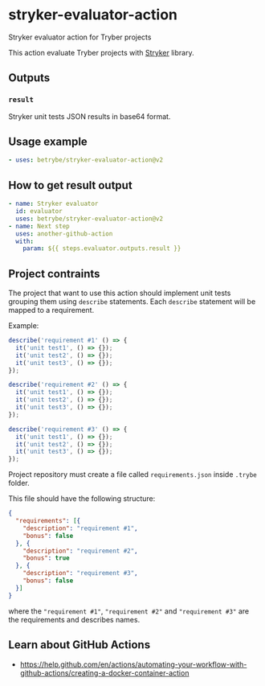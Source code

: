 # stryker-evaluator-action

Stryker evaluator action for Tryber projects

This action evaluate Tryber projects with [Stryker](https://www.npmjs.com/package/stryker) library.

## Outputs

### `result`

Stryker unit tests JSON results in base64 format.

## Usage example

```yml
- uses: betrybe/stryker-evaluator-action@v2
```

## How to get result output
```yml
- name: Stryker evaluator
  id: evaluator
  uses: betrybe/stryker-evaluator-action@v2
- name: Next step
  uses: another-github-action
  with:
    param: ${{ steps.evaluator.outputs.result }}
```

## Project contraints

The project that want to use this action should implement unit tests grouping them using `describe` statements.
Each `describe` statement will be mapped to a requirement.

Example:

```javascript
describe('requirement #1' () => {
  it('unit test1', () => {});
  it('unit test2', () => {});
  it('unit test3', () => {});
});

describe('requirement #2' () => {
  it('unit test1', () => {});
  it('unit test2', () => {});
  it('unit test3', () => {});
});

describe('requirement #3' () => {
  it('unit test1', () => {});
  it('unit test2', () => {});
  it('unit test3', () => {});
});
```

Project repository must create a file called `requirements.json` inside `.trybe` folder.

This file should have the following structure:

```json
{
  "requirements": [{
    "description": "requirement #1",
    "bonus": false
  }, {
    "description": "requirement #2",
    "bonus": true
  }, {
    "description": "requirement #3",
    "bonus": false
  }]
}
```

where the `"requirement #1"`, `"requirement #2"` and `"requirement #3"` are the requirements and describes names.

## Learn about GitHub Actions

- https://help.github.com/en/actions/automating-your-workflow-with-github-actions/creating-a-docker-container-action
